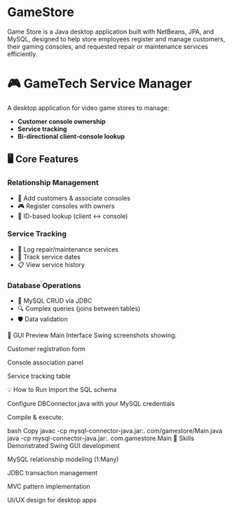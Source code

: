 # GameStore
Game Store is a Java desktop application built with NetBeans, JPA, and MySQL, designed to help store employees register and manage customers, their gaming consoles, and requested repair or maintenance services efficiently.

# 🎮 GameTech Service Manager 

A desktop application for video game stores to manage:
- **Customer console ownership**
- **Service tracking**
- **Bi-directional client-console lookup**

## 🖥️ Core Features
### Relationship Management
- 👥 Add customers & associate consoles
- 🎮 Register consoles with owners
- 🔄 ID-based lookup (client ↔ console)

### Service Tracking
- 🔧 Log repair/maintenance services
- 📅 Track service dates
- 📋 View service history

### Database Operations
- 💾 MySQL CRUD via JDBC
- 🔍 Complex queries (joins between tables)
- 🛡️ Data validation


🎨 GUI Preview
Main Interface
Swing screenshots showing:

Customer registration form

Console association panel

Service tracking table


💡 How to Run
Import the SQL schema

Configure DBConnector.java with your MySQL credentials

Compile & execute:

bash
Copy
javac -cp mysql-connector-java.jar:. com/gamestore/Main.java
java -cp mysql-connector-java.jar:. com.gamestore.Main
🌟 Skills Demonstrated
Swing GUI development

MySQL relationship modeling (1:Many)

JDBC transaction management

MVC pattern implementation

UI/UX design for desktop apps
